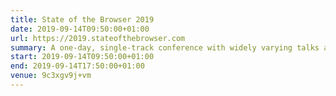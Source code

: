 ```yaml
---
title: State of the Browser 2019
date: 2019-09-14T09:50:00+01:00
url: https://2019.stateofthebrowser.com
summary: A one-day, single-track conference with widely varying talks about the modern web, accessibility, web standards and more.
start: 2019-09-14T09:50:00+01:00
end: 2019-09-14T17:50:00+01:00
venue: 9c3xgv9j+vm
---
```

